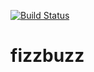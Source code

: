 [![Build Status](https://travis-ci.org/derBinder/fizzbuzz.svg?branch=develop)](https://travis-ci.org/derBinder/fizzbuzz)
# fizzbuzz
